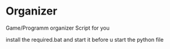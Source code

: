# Organizer
Game/Programm organizer Script for you

install the required.bat and start it before u start the python file
